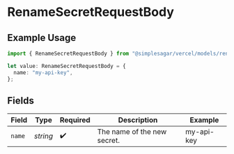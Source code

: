 # RenameSecretRequestBody

## Example Usage

```typescript
import { RenameSecretRequestBody } from "@simplesagar/vercel/models/renamesecretop.js";

let value: RenameSecretRequestBody = {
  name: "my-api-key",
};
```

## Fields

| Field                       | Type                        | Required                    | Description                 | Example                     |
| --------------------------- | --------------------------- | --------------------------- | --------------------------- | --------------------------- |
| `name`                      | *string*                    | :heavy_check_mark:          | The name of the new secret. | my-api-key                  |